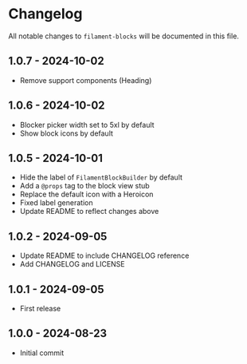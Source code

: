 # Changelog

All notable changes to `filament-blocks` will be documented in this file.

## 1.0.7 - 2024-10-02
- Remove support components (Heading)

## 1.0.6 - 2024-10-02

- Blocker picker width set to 5xl by default
- Show block icons by default

## 1.0.5 - 2024-10-01

- Hide the label of `FilamentBlockBuilder` by default
- Add a `@props` tag to the block view stub
- Replace the default icon with a Heroicon
- Fixed label generation
- Update README to reflect changes above

## 1.0.2 - 2024-09-05

- Update README to include CHANGELOG reference
- Add CHANGELOG and LICENSE

## 1.0.1 - 2024-09-05

- First release

## 1.0.0 - 2024-08-23

- Initial commit
